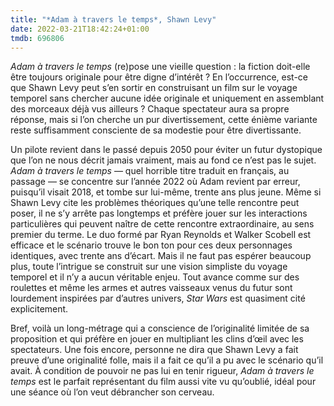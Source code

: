 ```yaml
---
title: "*Adam à travers le temps*, Shawn Levy"
date: 2022-03-21T18:42:24+01:00
tmdb: 696806 
---
```


*Adam à travers le temps* (re)pose une vieille question : la fiction doit-elle être toujours originale pour être digne d’intérêt ? En l’occurrence, est-ce que Shawn Levy peut s’en sortir en construisant un film sur le voyage temporel sans chercher aucune idée originale et uniquement en assemblant des morceaux déjà vus ailleurs ? Chaque spectateur aura sa propre réponse, mais si l’on cherche un pur divertissement, cette énième variante reste suffisamment consciente de sa modestie pour être divertissante. 

Un pilote revient dans le passé depuis 2050 pour éviter un futur dystopique que l’on ne nous décrit jamais vraiment, mais au fond ce n’est pas le sujet. *Adam à travers le temps* — quel horrible titre traduit en français, au passage — se concentre sur l’année 2022 où Adam revient par erreur, puisqu’il visait 2018, et tombe sur lui-même, trente ans plus jeune. Même si Shawn Levy cite les problèmes théoriques qu’une telle rencontre peut poser, il ne s’y arrête pas longtemps et préfère jouer sur les interactions particulières qui peuvent naître de cette rencontre extraordinaire, au sens premier du terme. Le duo formé par Ryan Reynolds et Walker Scobell est efficace et le scénario trouve le bon ton pour ces deux personnages identiques, avec trente ans d’écart. Mais il ne faut pas espérer beaucoup plus, toute l’intrigue se construit sur une vision simpliste du voyage temporel et il n’y a aucun véritable enjeu. Tout avance comme sur des roulettes et même les armes et autres vaisseaux venus du futur sont lourdement inspirées par d’autres univers, *Star Wars* est quasiment cité explicitement. 

Bref, voilà un long-métrage qui a conscience de l’originalité limitée de sa proposition et qui préfère en jouer en multipliant les clins d’œil avec les spectateurs. Une fois encore, personne ne dira que Shawn Levy a fait preuve d’une originalité folle, mais il a fait ce qu’il a pu avec le scénario qu’il avait. À condition de pouvoir ne pas lui en tenir rigueur, *Adam à travers le temps* est le parfait représentant du film aussi vite vu qu’oublié, idéal pour une séance où l’on veut débrancher son cerveau. 

